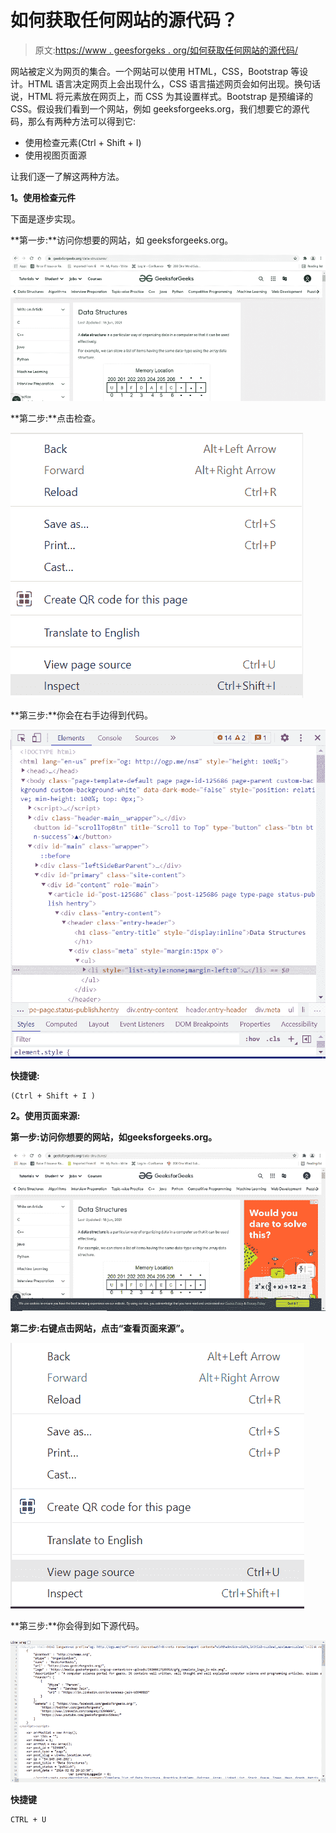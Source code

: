 # 如何获取任何网站的源代码？

> 原文:[https://www . geesforgeks . org/如何获取任何网站的源代码/](https://www.geeksforgeeks.org/how-to-get-source-code-of-any-website/)

网站被定义为网页的集合。一个网站可以使用 HTML，CSS，Bootstrap 等设计。HTML 语言决定网页上会出现什么，CSS 语言描述网页会如何出现。换句话说，HTML 将元素放在网页上，而 CSS 为其设置样式。Bootstrap 是预编译的 CSS。假设我们看到一个网站，例如 geeksforgeeks.org，我们想要它的源代码，那么有两种方法可以得到它:

*   使用检查元素(Ctrl + Shift + I)
*   使用视图页面源

让我们逐一了解这两种方法。

**1。使用检查元件**

下面是逐步实现。

**第一步:**访问你想要的网站，如 geeksforgeeks.org。

![](img/fcbabb1289f2c9010806d6f30244588a.png)

**第二步:**点击检查。

![](img/791e761110c7d8923c040a767cfeed16.png)

**第三步:**你会在右手边得到代码。

![](img/3ca258be8b8cfb8c11557cced7b64a67.png)

**快捷键:**

```
(Ctrl + Shift + I )
```

**2。使用页面来源:**

**第一步:**访问你想要的网站，如**geeksforgeeks.org。**

![](img/5ff84941106a7164237f788a6697f064.png)

**第二步:**右键点击网站，点击**“查看页面来源”。**

![](img/ace33b53d74b3482edefc5af68a217ad.png)

**第三步:**你会得到如下源代码。

![](img/ae494cfc523c6a33f6a773141fa5ea4d.png)

**快捷键**

```
CTRL + U
```